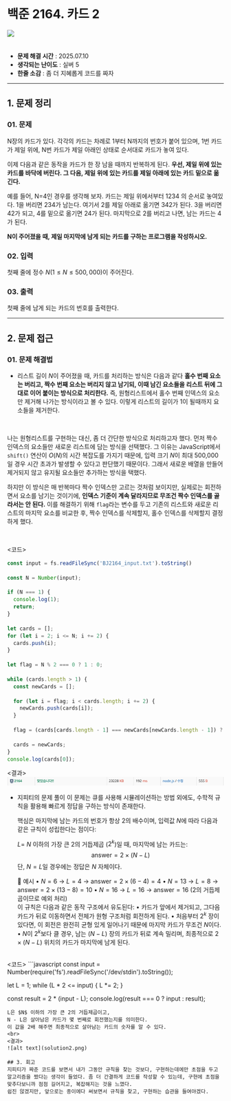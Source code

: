 <div> 
  <h1>백준 2164. 카드 2</h1>  
  <img src="../../assets/BJ_silver4.svg" width="30" style="margin: 0 auto;" />
</div>

<br>

- **문제 해결 시간** : 2025.07.10
- **생각되는 난이도** : 실버 5
- **한줄 소감** : 좀 더 지혜롭게 코드를 짜자
---

## 1. 문제 정리

### 01. 문제 
N장의 카드가 있다. 각각의 카드는 차례로 1부터 N까지의 번호가 붙어 있으며, 1번 카드가 제일 위에, N번 카드가 제일 아래인 상태로 순서대로 카드가 놓여 있다.

이제 다음과 같은 동작을 카드가 한 장 남을 때까지 반복하게 된다. **우선, 제일 위에 있는 카드를 바닥에 버린다. 그 다음, 제일 위에 있는 카드를 제일 아래에 있는 카드 밑으로 옮긴다.**

예를 들어, N=4인 경우를 생각해 보자. 카드는 제일 위에서부터 1234 의 순서로 놓여있다. 1을 버리면 234가 남는다. 여기서 2를 제일 아래로 옮기면 342가 된다. 3을 버리면 42가 되고, 4를 밑으로 옮기면 24가 된다. 마지막으로 2를 버리고 나면, 남는 카드는 4가 된다.

**N이 주어졌을 때, 제일 마지막에 남게 되는 카드를 구하는 프로그램을 작성하시오.**

### 02. 입력
첫째 줄에 정수 $N(1 ≤ N ≤ 500,000)$이 주어진다.

### 03. 출력
첫째 줄에 남게 되는 카드의 번호를 출력한다.

---
## 2. 문제 접근

### 01. 문제 해결법
- 리스트 길이 $N$이 주어졌을 때, 카드를 처리하는 방식은 다음과 같다
**홀수 번째 요소는 버리고, 짝수 번째 요소는 버리지 않고 남기되, 이때 남긴 요소들을 리스트 뒤에 그대로 이어 붙이는 방식으로 처리한다.** 즉, 원형리스트에서 홀수 번째 인덱스의 요소만 제거해 나가는 방식이라고 볼 수 있다. 이렇게 리스트의 길이가 1이 될때까지 요소들을 제거한다.
<br>

  나는 원형리스트를 구현하는 대신, 좀 더 간단한 방식으로 처리하고자 했다.
  먼저 짝수 인덱스의 요소들만 새로운 리스트에 담는 방식을 선택했다. 그 이유는 JavaScript에서 `shift()` 연산이 $O(N)$의 시간 복잡도를 가지기 때문에, 입력 크기 $N$이 최대 500,000일 경우 시간 초과가 발생할 수 있다고 판단했기 때문이다. 그래서 새로운 배열을 만들어 제거되지 않고 유지될 요소들만 추가하는 방식을 택했다.

  하지만 이 방식은 매 반복마다 짝수 인덱스만 고르는 것처럼 보이지만, 실제로는 회전하면서 요소를 남기는 것이기에, **인덱스 기준이 계속 달라지므로 무조건 짝수 인덱스를 골라서는 안 된다.** 이를 해결하기 위해 `flag`라는 변수를 두고 기존의 리스트와 새로운 리스트의 마지막 요소를 비교한 후, 짝수 인덱스를 삭제할지, 홀수 인덱스를 삭제할지 결정하게 했다.
  
  <br>

  <코드>
  ``` javascript
  const input = fs.readFileSync('BJ2164_input.txt').toString()

  const N = Number(input);

  if (N === 1) {
    console.log(1);
    return;
  }

  let cards = [];
  for (let i = 2; i <= N; i += 2) {
    cards.push(i);
  }

  let flag = N % 2 === 0 ? 1 : 0;

  while (cards.length > 1) {
    const newCards = [];

    for (let i = flag; i < cards.length; i += 2) {
      newCards.push(cards[i]);
    }

    flag = (cards[cards.length - 1] === newCards[newCards.length - 1]) ? 1 : 0;

    cards = newCards;
  }
  console.log(cards[0]);
  ```

  <결과>
  ![alt text](solution1.png)
  <br>
- 지피티의 문제 풀이
  이 문제는 큐를 사용해 시뮬레이션하는 방법 외에도, 수학적 규칙을 활용해 빠르게 정답을 구하는 방식이 존재한다.

  핵심은 마지막에 남는 카드의 번호가 항상 2의 배수이며, 입력값 $N$에 따라 다음과 같은 규칙이 성립한다는 점이다:

  $L =$ $N$ 이하의 가장 큰 2의 거듭제곱 ($2^k$)일 때,
  마지막에 남는 카드는:
  $$ \text{answer} = 2 \times (N - L) $$
  단, $N = L$일 경우에는 정답은 $N$ 자체이다.

  📌 예시
	•	$N = 6$ → $L = 4$ → $\text{answer} = 2 \times (6 - 4) = 4$
	•	$N = 13$ → $L = 8$ → $\text{answer} = 2 \times (13 - 8) = 10$
	•	$N = 16$ → $L = 16$ → $\text{answer} = 16$ (2의 거듭제곱이므로 예외 처리)
  <br>
  이 규칙은 다음과 같은 동작 구조에서 유도된다:
	•	카드가 앞에서 제거되고, 그다음 카드가 뒤로 이동하면서 전체가 원형 구조처럼 회전하게 된다.
	•	처음부터 $2^k$ 장이 있다면, 이 회전은 완전히 균형 있게 일어나기 때문에 마지막 카드가 무조건 $N$이다.
	•	$N$이 $2^k$보다 클 경우, 남는 $(N - L)$ 장의 카드가 뒤로 계속 밀리며,
최종적으로 $2 \times (N - L)$ 위치의 카드가 마지막에 남게 된다.
<br>
  <코드>
  ```javascript
  const input = Number(require('fs').readFileSync('/dev/stdin').toString());

  let L = 1;
  while (L * 2 <= input) {
    L *= 2;
  }

  const result = 2 * (input - L);
  console.log(result === 0 ? input : result);
  ```
  L은 $N$ 이하의 가장 큰 2의 거듭제곱이고,
N - L은 살아남은 카드가 몇 번째로 회전했는지를 의미한다.
이 값을 2배 해주면 최종적으로 살아남는 카드의 숫자를 알 수 있다.
  <br>
  <결과>
  ![alt text](solution2.png)

## 3. 회고
지피티가 짜준 코드를 보면서 내가 그동안 규칙을 찾는 것보다, 구현하는데에만 초점을 두고 알고리즘을 짰다는 생각이 들었다. 좀 더 간결하게 코드를 작성할 수 있는데, 구현에 초점을 맞추다보니까 점점 길어지고, 복잡해지는 것을 느꼈다. 
쉽진 않겠지만, 앞으로는 종이에다 써보면서 규칙을 찾고, 구현하는 습관을 들여야겠다.
